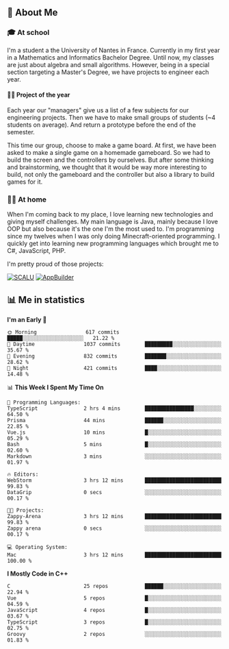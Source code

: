 ## 👀 About Me

### 🎓 At school

I'm a student a the University of Nantes in France. Currently in my first year in a Mathematics and Informatics Bachelor Degree. Until now, my classes are just about algebra and small algorithms. However, being in a special section targeting a Master's Degree, we have projects to engineer each year. 

#### 🔧🔬 Project of the year

Each year our "managers" give us a list of a few subjects for our engineering projects. Then we have to make small groups of students (~4 students on average). And return a prototype before the end of the semester.

This time our group, choose to make a game board. At first, we have been asked to make a single game on a homemade gameboard. So we had to build the screen and the controllers by ourselves. 
But after some thinking and brainstorming, we thought that it would be way more interesting to build, not only the gameboard and the controller but also a library to build games for it.

### 👨‍💻 At home

When I'm coming back to my place, I love learning new technologies and giving myself challenges. My main language is Java, mainly because I love OOP but also because it's the one I'm the most used to. I'm programming since my twelves when I was only doing Minecraft-oriented programming.  I quickly get into learning new programming languages which brought me to C#, JavaScript, PHP. 

I'm pretty proud of those projects:

[![SCALU](https://github-readme-stats.vercel.app/api/pin?username=renardfute&repo=SCALU)](https://github.com/renardfute/scalu)
[![AppBuilder](https://github-readme-stats.vercel.app/api/pin?username=pulsedev2&repo=AppBuilder)](https://github.com/pulsedev2/AppBuilder)

## 📊 Me in statistics
<!--START_SECTION:waka-->
**I'm an Early 🐤** 

```text
🌞 Morning                617 commits         █████░░░░░░░░░░░░░░░░░░░░   21.22 % 
🌆 Daytime                1037 commits        █████████░░░░░░░░░░░░░░░░   35.67 % 
🌃 Evening                832 commits         ███████░░░░░░░░░░░░░░░░░░   28.62 % 
🌙 Night                  421 commits         ████░░░░░░░░░░░░░░░░░░░░░   14.48 % 
```


📊 **This Week I Spent My Time On** 

```text
💬 Programming Languages: 
TypeScript               2 hrs 4 mins        ████████████████░░░░░░░░░   64.50 % 
Prisma                   44 mins             ██████░░░░░░░░░░░░░░░░░░░   22.85 % 
Vue.js                   10 mins             █░░░░░░░░░░░░░░░░░░░░░░░░   05.29 % 
Bash                     5 mins              █░░░░░░░░░░░░░░░░░░░░░░░░   02.60 % 
Markdown                 3 mins              ░░░░░░░░░░░░░░░░░░░░░░░░░   01.97 % 

🔥 Editors: 
WebStorm                 3 hrs 12 mins       █████████████████████████   99.83 % 
DataGrip                 0 secs              ░░░░░░░░░░░░░░░░░░░░░░░░░   00.17 % 

🐱‍💻 Projects: 
Zappy-Arena              3 hrs 12 mins       █████████████████████████   99.83 % 
Zappy arena              0 secs              ░░░░░░░░░░░░░░░░░░░░░░░░░   00.17 % 

💻 Operating System: 
Mac                      3 hrs 12 mins       █████████████████████████   100.00 % 
```

**I Mostly Code in C++** 

```text
C                        25 repos            ██████░░░░░░░░░░░░░░░░░░░   22.94 % 
Vue                      5 repos             █░░░░░░░░░░░░░░░░░░░░░░░░   04.59 % 
JavaScript               4 repos             █░░░░░░░░░░░░░░░░░░░░░░░░   03.67 % 
TypeScript               3 repos             █░░░░░░░░░░░░░░░░░░░░░░░░   02.75 % 
Groovy                   2 repos             ░░░░░░░░░░░░░░░░░░░░░░░░░   01.83 % 
```




<!--END_SECTION:waka-->
